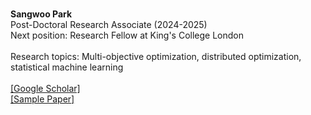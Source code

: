 \
**Sangwoo Park**\
Post-Doctoral Research Associate (2024-2025)\
Next position: Research Fellow at King's College London\
\
Research topics: Multi-objective optimization, distributed optimization, statistical machine learning\
\
[[Google Scholar]](https://scholar.google.com/citations?user=0Ap-yfYAAAAJ&hl=en)\
[[Sample Paper]](https://ieeexplore.ieee.org/stamp/stamp.jsp?tp=&arnumber=10890785)